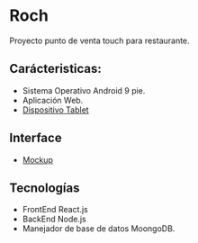 # Roch
Proyecto punto de venta touch para restaurante.

## Carácteristicas:

- Sistema Operativo Android 9 pie.
- Aplicación Web.
- [Dispositivo Tablet](https://www.amazon.com.mx/Lenovo-Procesador-Quad-Core-Almacenamiento-ZA5G0060US/dp/B07Y2KBBTD/ref=pd_day0fbt_img_1/144-0896407-5133815?pd_rd_w=jkmfu&pf_rd_p=b503549b-10f1-492f-8b11-f63d2e163a6c&pf_rd_r=JSEJ1YYHAEWXG8FJXBQ7&pd_rd_r=e4edbe92-a385-4103-9876-9c3009de8c02&pd_rd_wg=AyAp5&pd_rd_i=B07Y2KBBTD&th=1)

## Interface
- [Mockup](https://app.moqups.com/PyAIEL5NpLP6ojEEzWsjwTCLZ8lxeN4F/view/page/ad64222d5)

## Tecnologías
- FrontEnd React.js
- BackEnd Node.js
- Manejador de base de datos MoongoDB.
